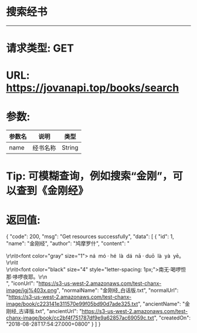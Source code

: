 # 搜索经书
---
# 请求类型: GET
# URL: https://jovanapi.top/books/search
# 参数:
参数名 | 说明                   | 类型
----- |----------------------- | ----
name  | 经书名称   | String
# Tip: 可模糊查询，例如搜索“金刚”，可以查到《金刚经》
# 返回值:
{
    "code": 200,
    "msg": "Get resources successfully",
    "data": [
        {
            "id": 1,
            "name": "金刚经",
            "author": "鸠摩罗什",
            "content": "<div >\r\n\t<font color=\"gray\" size=\"1\">&nbsp;ná&nbsp;&nbsp;mó&nbsp;·&nbsp;hé&nbsp;&nbsp;là&nbsp;&nbsp;dá&nbsp;&nbsp;nā&nbsp;·&nbsp;duō&nbsp;&nbsp;là&nbsp;&nbsp;yà&nbsp;&nbsp;yē。</font>\r\n\t<br>\r\n\t<font color=\"black\" size=\"4\" style=\"letter-spacing: 1px;\">南无·喝啰怛那·哆啰夜耶。</font>\r\n</div>",
            "iconUrl": "https://s3-us-west-2.amazonaws.com/test-chanx-image/jgj%403x.png",
            "normalName": "金刚经_白话版.txt",
            "normalUrl": "https://s3-us-west-2.amazonaws.com/test-chanx-image/book/c223141e311570e99f05bd90d7ade325.txt",
            "ancientName": "金刚经_古译版.txt",
            "ancientUrl": "https://s3-us-west-2.amazonaws.com/test-chanx-image/book/cc2bf4f751787df9e9a62857ac69059c.txt",
            "createdOn": "2018-08-28T17:54:27.000+0800"
        }
    ]
}
</code></pre>
